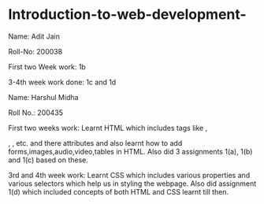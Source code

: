 # Introduction-to-web-development-
Name: Adit Jain

Roll-No: 200038

First two Week work: 1b

3-4th week work done: 1c and 1d


Name: Harshul Midha

Roll No.: 200435

First two weeks work: Learnt HTML which includes tags like <span>, <div>, <body>, etc. and there attributes and also learnt how to add forms,images,audio,video,tables in HTML. Also did 3 assignments 1(a), 1(b) and 1(c) based on these.

3rd and 4th week work: Learnt CSS which includes various properties and various selectors which help us in styling the webpage. Also did assignment 1(d) which included concepts of both HTML and CSS learnt till then.
